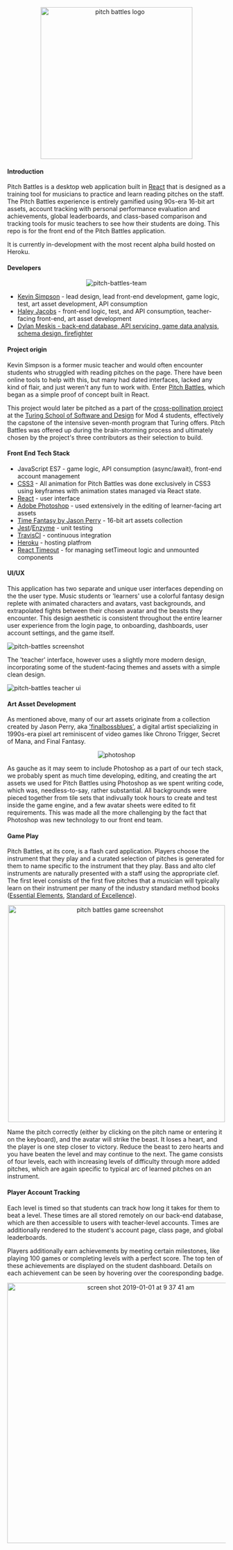 <div align='center'>
  <img width="350" alt="pitch battles logo" src="https://user-images.githubusercontent.com/29719272/50570169-b9073680-0d3b-11e9-8ae0-0274365f65a6.png">
</div>

#### Introduction

Pitch Battles is a desktop web application built in [React](https://github.com/facebook/create-react-app) that is designed as a training tool for musicians to practice and learn reading pitches on the staff. The Pitch Battles experience is entirely gamified using 90s-era 16-bit art assets, account tracking with personal performance evaluation and achievements, global leaderboards, and class-based comparison and tracking tools for music teachers to see how their students are doing. This repo is for the front end of the Pitch Battles application.

It is currently in-development with the most recent alpha build hosted on Heroku.

#### Developers

<div align='center'>
  <img src='https://user-images.githubusercontent.com/29719272/50695756-d6b5f380-0ffa-11e9-952f-efe70b2f8001.png'  alt='pitch-battles-team' />
</div>

- [Kevin Simpson](https://github.com/relasine) - lead design, lead front-end development, game logic, test, art asset development, API consumption
- [Haley Jacobs](https://github.com/hljacobs5) - front-end logic, test, and API consumption, teacher-facing front-end, art asset development
- [Dylan Meskis - back-end database, API servicing, game data analysis, schema design, firefighter](https://github.com/dmeskis/pitch_battles_be)

#### Project origin

Kevin Simpson is a former music teacher and would often encounter students who struggled with reading pitches on the page. There have been online tools to help with this, but many had dated interfaces, lacked any kind of flair, and just weren't any fun to work with. Enter [Pitch Battles](https://relasine.github.io/pitch-battles-poc/), which began as a simple proof of concept built in React.

This project would later be pitched as a part of the [cross-pollination project](http://frontend.turing.io/projects/capstone.html) at the [Turing School of Software and Design](https://turing.io/) for Mod 4 students, effectively the capstone of the intensive seven-month program that Turing offers. Pitch Battles was offered up during the brain-storming process and ultimately chosen by the project's three contributors as their selection to build.

#### Front End Tech Stack

- JavaScript ES7 - game logic, API consumption (async/await), front-end account management
- [CSS3](https://developer.mozilla.org/en-US/docs/Web/CSS/CSS3) - All animation for Pitch Battles was done exclusively in CSS3 using keyframes with animation states managed via React state.
- [React](https://github.com/facebook/create-react-app) - user interface
- [Adobe Photoshop](https://www.adobe.com/products/photoshop.html) - used extensively in the editing of learner-facing art assets
- [Time Fantasy by Jason Perry](http://www.timefantasy.net/) - 16-bit art assets collection
- [Jest](https://jestjs.io/)/[Enzyme](https://airbnb.io/enzyme/) - unit testing
- [TravisCI](http://travis-ci.org) - continuous integration
- [Heroku](www.heroku.com) - hosting platfrom
- [React Timeout](https://www.npmjs.com/package/react-timeout) - for managing setTimeout logic and unmounted components

#### UI/UX

This application has two separate and unique user interfaces depending on the the user type. Music students or 'learners' use a colorful fantasy design replete with animated characters and avatars, vast backgrounds, and extrapolated fights between their chosen avatar and the beasts they encounter. This design aesthetic is consistent throughout the entire learner user experience from the login page, to onboarding, dashboards, user account settings, and the game itself.

<div style='align-center'>
  <img src='https://user-images.githubusercontent.com/29719272/50570223-45b2f400-0d3e-11e9-95b9-c80bd2934607.png' alt='pitch-battles screenshot' />
</div>

The 'teacher' interface, however uses a slightly more modern design, incorporating some of the student-facing themes and assets with a simple clean design.

<div style='align-center'>
<img src=https://user-images.githubusercontent.com/29719272/50670097-6b323e80-0f86-11e9-9b4f-cf10d7b0fb44.png alt='pitch-battles teacher ui'/>
</div>

#### Art Asset Development

As mentioned above, many of our art assets originate from a collection created by Jason Perry, aka ['finalbossblues'](https://patreon.com/finalbossblues), a digital artist specializing in 1990s-era pixel art reminiscent of video games like Chrono Trigger, Secret of Mana, and Final Fantasy.

<div align='center'>
  <img src='https://user-images.githubusercontent.com/29719272/50570205-fb7d4300-0d3c-11e9-820b-61166e5fbf04.png' alt='photoshop'/>
</div>

As gauche as it may seem to include Photoshop as a part of our tech stack, we probably spent as much time developing, editing, and creating the art assets we used for Pitch Battles using Photoshop as we spent writing code, which was, needless-to-say, rather substantial. All backgrounds were pieced together from tile sets that indivually took hours to create and test inside the game engine, and a few avatar sheets were edited to fit requirements. This was made all the more challenging by the fact that Photoshop was new technology to our front end team.

#### Game Play

Pitch Battles, at its core, is a flash card application. Players choose the instrument that they play and a curated selection of pitches is generated for them to name specific to the instrument that they play. Bass and alto clef instruments are naturally presented with a staff using the appropriate clef. The first level consists of the first five pitches that a musician will typically learn on their instrument per many of the industry standard method books ([Essential Elements](https://www.essentialelementsinteractive.com/), [Standard of Excellence](https://www.brucepearsonmusic.com/method/enhanced/)).

<div align='center'>
  <img src='https://user-images.githubusercontent.com/29719272/50574583-4d0ee780-0da8-11e9-9d75-e46787f7231a.png' alt='pitch battles game screenshot' style="width:500px;" />
</div>

Name the pitch correctly (either by clicking on the pitch name or entering it on the keyboard), and the avatar will strike the beast. It loses a heart, and the player is one step closer to victory. Reduce the beast to zero hearts and you have beaten the level and may continue to the next. The game consists of four levels, each with increasing levels of difficulty through more added pitches, which are again specific to typical arc of learned pitches on an instrument.

#### Player Account Tracking

Each level is timed so that students can track how long it takes for them to beat a level. These times are all stored remotely on our back-end database, which are then accessible to users with teacher-level accounts. Times are additionally rendered to the student's account page, class page, and global leaderboards.

Players additionally earn achievements by meeting certain milestones, like playing 100 games or completing levels with a perfect score. The top ten of these achievements are displayed on the student dashboard. Details on each achievement can be seen by hovering over the cooresponding badge.

<div align='center'>
  <img width="600" alt="screen shot 2019-01-01 at 9 37 41 am" src="https://user-images.githubusercontent.com/29719272/50574608-e938ee80-0da8-11e9-869b-bcf20ac9a423.png">
</div>
